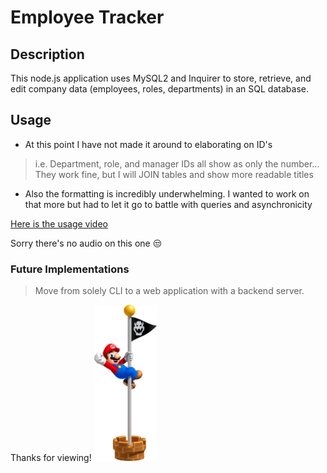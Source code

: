 # Employee Tracker

## Description 

This node.js application uses MySQL2 and Inquirer to store, retrieve, and edit company data (employees, roles, departments) in an SQL database. 

## Usage

- At this point I have not made it around to elaborating on ID's
> i.e. Department, role, and manager IDs all show as only the number... They work fine, but I will JOIN tables and show more readable titles 

- Also the formatting is incredibly underwhelming. I wanted to work on that more but had to let it go to battle with queries and asynchronicity

[Here is the usage video](https://its-jefe.github.io/Employee-Tracker/)

Sorry there's no audio on this one 😒 <br>


### Future Implementations
> Move from solely CLI to a web application with a backend server.

Thanks for viewing!
<img src="https://raw.githubusercontent.com/its-jefe/image-hosting/main/goal-pole.png" width="20%">